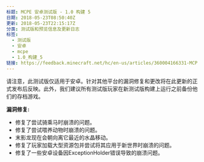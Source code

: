 ```yaml
---
标题: MCPE 安卓测试版 - 1.0 构建 5
日期: 2018-05-23T08:50:40Z
更新: 2018-05-23T22:15:17Z
分类: 测试版和预览信息及更新日志
标签:
  - 测试版
  - 安卓
  - mcpe
  - 1.0_构建_5
链接: https://feedback.minecraft.net/hc/en-us/articles/360004166331-MCPE-Android-Beta-1-0-build-5
---
```


请注意，此测试版仅适用于安卓。针对其他平台的漏洞修复和更改将在此更新的正式发布后反映。此外，我们建议所有测试版玩家在新测试版构建上运行之前备份他们的存档游戏。

**漏洞修复:**

- 修复了尝试骑乘马时崩溃的问题。
- 修复了尝试喂养动物时崩溃的问题。
- 末影龙现在会朝向离它最近的水晶移动。
- 修复了玩家加载大型资源包并尝试将其应用于新世界时崩溃的问题。
- 修复了一些安卓设备因ExceptionHolder错误导致的崩溃问题。